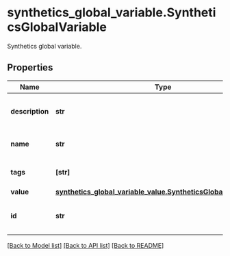 # synthetics_global_variable.SyntheticsGlobalVariable

Synthetics global variable.
## Properties
Name | Type | Description | Notes
------------ | ------------- | ------------- | -------------
**description** | **str** | Description of the global variable. | 
**name** | **str** | Name of the global variable. | 
**tags** | **[str]** | Tags of the global variable. | 
**value** | [**synthetics_global_variable_value.SyntheticsGlobalVariableValue**](SyntheticsGlobalVariableValue.md) |  | 
**id** | **str** | Unique identifier of the global variable. | [optional] [readonly] 

[[Back to Model list]](README.md#documentation-for-models) [[Back to API list]](README.md#documentation-for-api-endpoints) [[Back to README]](README.md)


